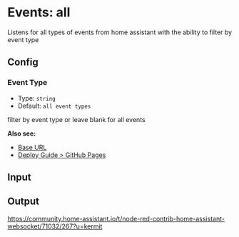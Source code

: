 # Events: all

Listens for all types of events from home assistant with the ability to filter
by event type

## Config

### Event Type

- Type: `string`
- Default: `all event types`

filter by event type or leave blank for all events

**Also see:**

- [Base URL](../guide/assets.md#base-url)
- [Deploy Guide > GitHub Pages](../guide/deploy.md#github-pages)

## Input

## Output

https://community.home-assistant.io/t/node-red-contrib-home-assistant-websocket/71032/267?u=kermit
